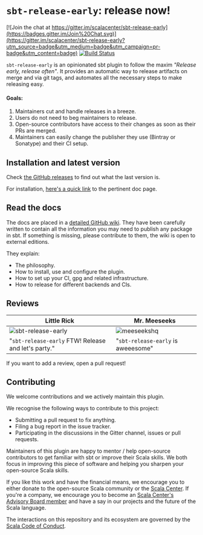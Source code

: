 # `sbt-release-early`: release now!

[![Join the chat at https://gitter.im/scalacenter/sbt-release-early](https://badges.gitter.im/Join%20Chat.svg)](https://gitter.im/scalacenter/sbt-release-early?utm_source=badge&utm_medium=badge&utm_campaign=pr-badge&utm_content=badge)
[![Build Status](https://platform-ci.scala-lang.org/api/badges/scalacenter/sbt-release-early/status.svg)](https://platform-ci.scala-lang.org/scalacenter/sbt-release-early)

`sbt-release-early` is an opinionated sbt plugin to follow the maxim *"Release early, release often"*. It
provides an automatic way to release artifacts on merge and via git tags, and automates all the
necessary steps to make releasing easy.

#### Goals:

1. Maintainers cut and handle releases in a breeze.
1. Users do not need to beg maintainers to release.
1. Open-source contributors have access to their changes as soon as their PRs are merged.
1. Maintainers can easily change the publisher they use (Bintray or Sonatype) and their CI setup.

## Installation and latest version

Check [the GitHub releases](https://github.com/scalacenter/sbt-release-early/releases) to find out what the last version is.

For installation, [here's a quick link](https://github.com/scalacenter/sbt-release-early/wiki/Essential:-Using-the-plugin) to the pertinent doc page.

## Read the docs

The docs are placed in a [detailed GitHub wiki](https://github.com/scalacenter/sbt-release-early/wiki).
They have been carefully written to contain all the information you may need to publish any package
in sbt. If something is missing, please contribute to them, the wiki is open to external editions.

They explain:

* The philosophy.
* How to install, use and configure the plugin.
* How to set up your CI, gpg and related infrastructure.
* How to release for different backends and CIs.

## Reviews

|Little Rick|Mr. Meeseeks|
|---------|---------|
|![sbt-release-early](https://user-images.githubusercontent.com/2462974/31609150-4854208e-b273-11e7-8328-6fa5b95795f0.jpg)|![meeseekshq](https://user-images.githubusercontent.com/2462974/31608891-5cfd327e-b272-11e7-8f53-1099c459c2df.png)|
|"`sbt-release-early` FTW! Release and let's party."|"`sbt-release-early` is aweeesome"|

If you want to add a review, open a pull request!

## Contributing

We welcome contributions and we actively maintain this plugin.

We recognise the following ways to contribute to this project:
* Submitting a pull request to fix anything.
* Filing a bug report in the issue tracker.
* Participating in the discussions in the Gitter channel, issues or pull requests.

Maintainers of this plugin are happy to mentor / help open-source contributors to get familiar with
sbt or improve their Scala skills. We both focus in improving this piece of
software and helping you sharpen your open-source Scala skills.

If you like this work and have the financial means, we encourage you to either donate to the
open-source Scala community or the [Scala Center](https://scala.epfl.ch).
If you're a company, we encourage you to become an [Scala Center's Advisory Board member](scalacenter)
and have a say in our projects and the future of the Scala language.

The interactions on this repository and its ecosystem are governed by the [Scala Code of Conduct](https://www.scala-lang.org/conduct.html).

[sbtdynver]: https://github.com/dwijnand/sbt-dynver
[sbtpgp]: https://github.com/sbt/sbt-pgp
[sbtbintray]: https://github.com/sbt/sbt-bintray
[bintray]: https://github.com/sbt/sbt-bintray
[sonatype]: https://www.sonatype.com/
[rick]: https://www.google.ch/url?sa=t&rct=j&q=&esrc=s&source=web&cd=2&cad=rja&uact=8&ved=0ahUKEwilmJf3yc_UAhVFvhQKHVO2DwgQFgg3MAE&url=https%3A%2F%2Fen.wikipedia.org%2Fwiki%2FRick_Sanchez_(Rick_and_Morty)&usg=AFQjCNEalPWcD1EFtXjxxghoVHIAo4gy1Q
[bintray-publishing]: https://github.com/sbt/sbt-bintray#publishing
[semver]: http://semver.org/
[scalacenter]: https://scala.epfl.ch/faqs.html

